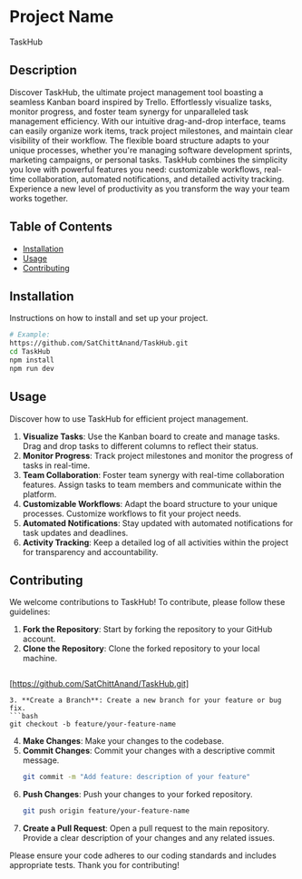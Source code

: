 # Project Name
TaskHub

## Description
 Discover TaskHub, the ultimate project 
management tool boasting a seamless Kanban 
board inspired by Trello. Effortlessly visualize 
tasks, monitor progress, and foster team 
synergy for unparalleled task management 
efficiency.
 With our intuitive drag-and-drop interface, 
teams can easily organize work items, track 
project milestones, and maintain clear visibility 
of their workflow. The flexible board structure 
adapts to your unique processes, whether 
you're managing software development sprints, 
marketing campaigns, or personal tasks.
 TaskHub combines the simplicity you love with 
powerful features you need: customizable 
workflows, real-time collaboration, automated 
notifications, and detailed activity tracking. 
Experience a new level of productivity as you 
transform the way your team works together.


## Table of Contents
- [Installation](#installation)
- [Usage](#usage)
- [Contributing](#contributing)

## Installation
Instructions on how to install and set up your project.

```bash
# Example:
https://github.com/SatChittAnand/TaskHub.git
cd TaskHub
npm install
npm run dev
```

## Usage
Discover how to use TaskHub for efficient project management.

1. **Visualize Tasks**: Use the Kanban board to create and manage tasks. Drag and drop tasks to different columns to reflect their status.
2. **Monitor Progress**: Track project milestones and monitor the progress of tasks in real-time.
3. **Team Collaboration**: Foster team synergy with real-time collaboration features. Assign tasks to team members and communicate within the platform.
4. **Customizable Workflows**: Adapt the board structure to your unique processes. Customize workflows to fit your project needs.
5. **Automated Notifications**: Stay updated with automated notifications for task updates and deadlines.
6. **Activity Tracking**: Keep a detailed log of all activities within the project for transparency and accountability.


## Contributing
We welcome contributions to TaskHub! To contribute, please follow these guidelines:

1. **Fork the Repository**: Start by forking the repository to your GitHub account.
2. **Clone the Repository**: Clone the forked repository to your local machine.
   ```bash
  [https://github.com/SatChittAnand/TaskHub.git]
   ```
3. **Create a Branch**: Create a new branch for your feature or bug fix.
   ```bash
   git checkout -b feature/your-feature-name
   ```
4. **Make Changes**: Make your changes to the codebase.
5. **Commit Changes**: Commit your changes with a descriptive commit message.
   ```bash
   git commit -m "Add feature: description of your feature"
   ```
6. **Push Changes**: Push your changes to your forked repository.
   ```bash
   git push origin feature/your-feature-name
   ```
7. **Create a Pull Request**: Open a pull request to the main repository. Provide a clear description of your changes and any related issues.

Please ensure your code adheres to our coding standards and includes appropriate tests. Thank you for contributing!


